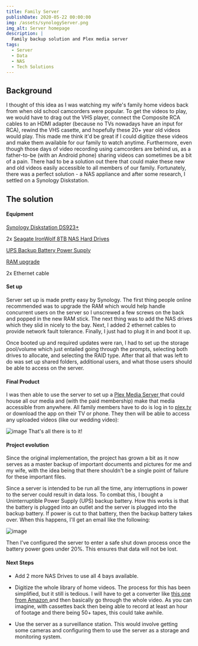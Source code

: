 ```yaml
---
title: Family Server
publishDate: 2020-05-22 00:00:00
img: /assets/synologyServer.png
img_alt: Server homepage
description: |
  Family backup solution and Plex media server
tags:
  - Server
  - Data
  - NAS
  - Tech Solutions
---
```


## Background

I thought of this idea as I was watching my wife's family home videos back from when old school camcorders were popular. To get the videos to play, we would have to drag out the VHS player, connect the Composite RCA cables to an HDMI adapter (because no TVs nowadays have an input for RCA), rewind the VHS casette, and hopefully these 20+ year old videos would play. This made me think it'd be great if I could digitize these videos and make them available for our family to watch anytime. Furthermore, even though those days of video recording using camcorders are behind us, as a father-to-be (with an Android phone) sharing videos can sometimes be a bit of a pain. There had to be a solution out there that could make these new and old videos easily accessible to all members of our family. Fortunately, there was a perfect solution - a NAS appliance and after some research, I settled on a Synology Diskstation.

## The solution

#### Equipment 

<a href="https://www.synology.com/en-us/products/DS923+"> Synology Diskstation DS923+ </a>

2x <a href="https://www.seagate.com/products/nas-drives/ironwolf-hard-drive/"> Seagate IronWolf 8TB NAS Hard Drives </a>

<a href="https://www.apc.com/us/en/product/BE600M1/apc-backups-600va-120v-1-usb-charging-port-7-nema-outlets-2-surge/" > UPS Backup Battery Power Supply </a>

<a href="https://a.co/d/70tJC70"> RAM upgrade </a>

2x Ethernet cable

#### Set up
Server set up is made pretty easy by Synology. The first thing people online recommended was to upgrade the RAM which would help handle concurrent users on the server so I unscrewed a few screws on the back and popped in the new RAM stick. The next thing was to add the NAS drives which they slid in nicely to the bay. Next, I added 2 ethernet cables to provide network fault tolerance. Finally, I just had to plug it in and boot it up.

Once booted up and required updates were ran, I had to set up the storage pool/volume which just entailed going through the prompts, selecting both drives to allocate, and selecting the RAID type. After that all that was left to do was set up shared folders, additional users, and what those users should be able to access on the server.

#### Final Product
I was then able to use the server to set up a <a href="https://www.plex.tv/"> Plex Media Server </a> that could house all our media and (with the paid membership) make that media accessible from anywhere. All family members have to do is log in to <a href="https://app.plex.tv/"> plex.tv </a> or download the app on their TV or phone. They then will be able to access any uploaded videos (like our wedding video):

![image](/assets/plex.png)
That's all there is to it!

#### Project evolution 
Since the original implementation, the project has grown a bit as it now serves as a master backup of important documents and pictures for me and my wife, with the idea being that there shouldn't be a single point of failure for these important files.

Since a server is intended to be run all the time, any interruptions in power to the server could result in data loss. To combat this, I bought a Uninterruptible Power Supply (UPS)  backup battery. How this works is that the battery is plugged into an outlet and the server is plugged into the backup battery. If power is cut to that battery, then the backup battery takes over. When this happens, I'll get an email like the following:

![image](/assets/UPSError.png)

Then I've configured the server to enter a safe shut down process once the battery power goes under 20%. This ensures that data will not be lost.

#### Next Steps

- Add 2 more NAS Drives to use all 4 bays available.

- Digitize the whole library of home videos. The process for this has been simplified, but it still is tedious. I will have to get a converter like <a href="https://a.co/d/9MWx5DL"> this one from Amazon </a> and then basically go through the whole video. As you can imagine, with cassettes back then being able to record at least an hour of footage and there being 50+ tapes, this could take awhile.

- Use the server as a surveillance station. This would involve getting some cameras and configuring them to use the server as a storage and monitoring system.